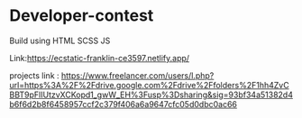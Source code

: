 # Developer-contest

Build using HTML SCSS JS

Link:https://ecstatic-franklin-ce3597.netlify.app/

projects link : https://www.freelancer.com/users/l.php?url=https%3A%2F%2Fdrive.google.com%2Fdrive%2Ffolders%2F1hh4ZvCBBT9pFlIUtzvXCKopd1_gwW_EH%3Fusp%3Dsharing&sig=93bf34a51382d4b6f6d2b8f6458957ccf2c379f406a6a9647cfc05d0dbc0ac66
